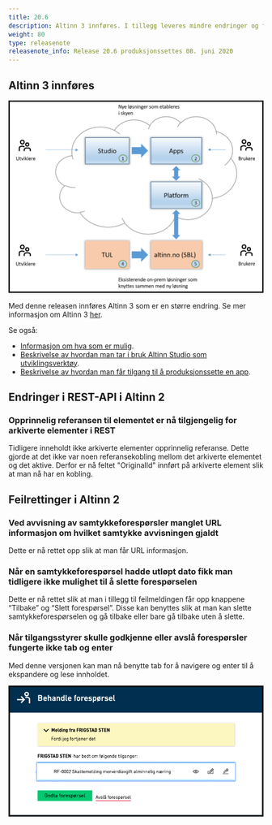 ```yaml
---
title: 20.6
description: Altinn 3 innføres. I tillegg leveres mindre endringer og feilrettinger.
weight: 80
type: releasenote
releasenote_info: Release 20.6 produksjonssettes 08. juni 2020
--- 
```


## Altinn 3 innføres

![Altinn 3](treNull.png "Altinn 3")

Med denne releasen innføres Altinn 3 som er en større endring. Se mer informasjon om Altinn 3 [her](../../../roadmap/2020/#altinn-3).

Se også:

- [Informasjon om hva som er mulig](https://altinndigital.no/altinn-studio/#possibilities).
- [Beskrivelse av hvordan man tar i bruk Altinn Studio som utviklingsverktøy](../../../../altinn-studio/first-time-setup).
- [Beskrivelse av hvordan man får tilgang til å produksjonssette en app](../../../../altinn-studio/deploy-maintain).

## Endringer i REST-API i Altinn 2

### Opprinnelig referansen til elementet er nå tilgjengelig for arkiverte elementer i REST

Tidligere inneholdt ikke arkiverte elementer opprinnelig referanse. Dette gjorde at det ikke var noen
referansekobling mellom det arkiverte elementet og det aktive. Derfor er nå feltet "OriginalId" innført på arkiverte element slik at man nå har en kobling.

## Feilrettinger i Altinn 2

### Ved avvisning av samtykkeforespørsler manglet URL informasjon om hvilket samtykke avvisningen gjaldt

Dette er nå rettet opp slik at man får URL informasjon.

### Når en samtykkeforespørsel hadde utløpt dato fikk man tidligere ikke mulighet til å slette forespørselen

Dette er nå rettet slik at man i tillegg til feilmeldingen får opp knappene “Tilbake” og “Slett forespørsel”. Disse kan benyttes slik at man kan slette samtykkeforespørselen og gå tilbake eller bare gå tilbake uten å slette.

### Når tilgangsstyrer skulle godkjenne eller avslå forespørsler fungerte ikke tab og enter

Med denne versjonen kan man nå benytte tab for å navigere og enter til å ekspandere og lese innholdet.

![Tabbing virket ikke her](DelegeringsBeskrivelse.png "Tab kan nå benyttes for navigering")
